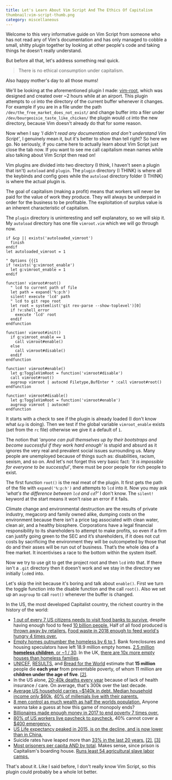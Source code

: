 ```yaml
---
title: Let's Learn About Vim Script And The Ethics Of Capitalism
thumbnail:vim-script-thumb.png
category: miscellaneous
---
```


Welcome to this very informative guide on Vim Script from someone who has not
read any of Vim's documentation and has only managed to cobble a small, shitty
plugin together by looking at other people's code and taking things he doesn't
really understand.

But before all that, let's address something real quick.

> There is no ethical consumption under capitalism.

Also happy mother's day to all those mums!

We'll be looking at the aforementioned plugin I made:
[vim-root](https://github.com/beanpuppy/vimroot), which was designed and
created over ~2 hours while at an airport. This plugin attempts to `cd` into
the directory of the current buffer whenever it changes. For example if you
are in a file under the path `/dev/the_free_market_does_not_exist/` and change
buffer into a filer under `/dev/bourgeoisie_taste_like_chicken/` the plugin
would `cd` into the new directory, because Vim doesn't already do that for
some reason.

Now when I say *'I didn't read any documentation and don't understand Vim
Script'*, I genuinely mean it, but it's better to show than tell right? So
here we go. No seriously, if you came here to actually learn about Vim
Script just close the tab now. If you want to see me call capitalism mean
names while also talking about Vim Script then read on!

Vim plugins are divided into two directory (I think, I haven't seen a plugin
that isn't) `autoload` and `plugin`. The `plugin` directory (I THINK) is where all the
keybinds and config goes while the `autoload` directory folder (I THINK) is where the
actual plugin is.

The goal of capitalism (making a profit) means that workers will never
be paid for the value of work they produce. They will always be underpaid
in order for the business to be profitable. The exploitation of surplus value
is an inherent characteristic of capitalism.

The `plugin` directory is uninteresting and self explanatory, so we will skip
it. My `autoload` directory has one file `vimroot.vim` which we will go
through now.

```
if &cp || exists('autoloaded_vimroot')
  finish
endif
let autoloaded_vimroot = 1

" Options {{{1
if !exists('g:vimroot_enable')
  let g:vimroot_enable = 1
endif

function! vimroot#root()
  " lcd to current path of file
  let path = expand('%:p:h')
  silent! execute 'lcd' path
  " lcd to git repo root
  let root = systemlist('git rev-parse --show-toplevel')[0]
  if !v:shell_error
    execute 'lcd' root
  endif
endfunction

function! vimroot#init()
  if g:vimroot_enable == 1
    call vimroot#enable()
  else
    call vimroot#disable()
  endif
endfunction

function! vimroot#enable()
  let g:ToggleVimRoot = function('vimroot#disable')
  call vimroot#root()
  augroup vimroot | autocmd Filetype,BufEnter * :call vimroot#root()
endfunction

function! vimroot#disable()
  let g:ToggleVimRoot = function('vimroot#enable')
  augroup vimroot | autocmd!
endfunction
```

It starts with a check to see if the plugin is already loaded (I don't know
what `&cp` is doing). Then we test if the global variable `vimroot_enable`
exists (set from the `rc` file) otherwise we give it a default of `1`.

The notion that *'anyone can pull themselves up by their bootstraps and become
successful if they work hard enough'* is stupid and absurd as it ignores the very
real and prevalent social issues surrounding us. Many people are unemployed because
of things such as: disabilities, racism, sexism, and so on. And let's not forget
this very basic fact: *'it is impossible for everyone to be successful'*,
there must be poor people for rich people to exist.

The first function `root()` is the real meat of the plugin. It first gets the
path of the file with `expand('%:p:h')` and attempts to `lcd` into it. Now you
may ask *'what's the difference between `lcd` and `cd`?'* I don't know. The
`silent!` keyword at the start means it won't raise an error if it fails.

Climate change and environmental destruction are the results of private
industry, megacorp and family owned alike, dumping costs on the environment
because there isn’t a price tag associated with clean water, clean air, and a
healthy biosphere. Corporations have a legal financial responsibility to its
shareholders to attempt to make profits, so even if a firm can justify going
green to the SEC and it’s shareholders, if it does not cut costs by
sacrificing the environment they will be outcompeted by those that do and
their asses will be run out of business. That’s the whole idea of a free
market. It incentivises a race to the bottom within the system itself.

Now we try to use git to get the project root and then `lcd` into that. If
there isn't a `.git` directory then it doesn't work and we stay in the
directory we initially `lcd`ed into.

Let's skip the init because it's boring and talk about `enable()`. First we
turn the toggle function into the disable function and the call `root()`. Also
we set up an `augroup` to call `root()` whenever the buffer is changed.

In the US, the most developed Capitalist country, the richest country in the history of the world:

- [1 out of every 7 US citizens needs to visit food banks to
survive](https://www.usatoday.com/story/news/nation/2014/08/17/hunger-study-food/14195585/),
despite having enough food to feed [10 billion
people.](https://www.oxfam.ca/there-enough-food-feed-world) Half of all food
produced is [thrown away by
retailers.](https://www.theguardian.com/environment/2016/jul/13/us-food-waste-ugly-fruit-vegetables-perfect)
[Food waste in 2018 enough to feed world's hungry 4 times
over.](https://reliefweb.int/report/world/food-waste-enough-feed-world-s-hungry-four-times-over)
- [Empty homes outnumber the homeless by 6 to
1](http://www.huffingtonpost.com/richard-skip-bronson/post_733_b_692546.html).
Bank foreclosures and housing speculators have left 18.9 million empty homes.
[2.5 million **homeless children**, or ~1 /
30](https://www.newsweek.com/child-homelessness-us-reaches-historic-high-report-says-285052).
In the UK, [there are 10x more empty houses than homeless
families](http://www.mirror.co.uk/news/ampp3d/housing-crisis-10-empty-homes-5008151).
- [UNICEF](http://www.unicef.org/sowc06/pdfs/sowc06_chap1.pdf),
[RESULTS](https://web.archive.org/web/20080527011602/http://www.results.org/website/article.asp?id=241),
and [Bread for the World](http://www.bread.org/hunger/global/facts.html)
estimate that **15 million** people die **each year** from preventable
poverty, of whom 11 million are **children under the age of five**.
[[2]](http://www.washingtonsblog.com/2015/08/crimes-against-humanity-01-poverty-murder-over-400-million-people-since-1995-more-than-all-wars-in-recorded-history.html).
- In the US alone, [20-40k deaths every
year](http://obamacarefacts.com/facts-on-deaths-due-to-lack-of-health-insurance-in-us/)
because of lack of health insurance / care. On average, that's 300k over the last decade.
- [Average US household carries ~$140k in debt. Median household income only
\$60k](https://www.usatoday.com/story/money/personalfinance/2017/11/18/a-foolish-take-heres-how-much-debt-the-average-us-household-owes/107651700/),
[40% of millenials live with their
parents.](http://theeconomiccollapseblog.com/archives/goodbye-american-dream-the-average-u-s-household-is-137063-in-debt-and-38-4-of-millennials-live-with-their-parentsi)
- [8 men control as much wealth as half the worlds
population.](https://www.inc.com/melanie-curtin/meet-the-8-men-who-control-half-the-worlds-wealth.html)
Anyone wanna take a guess at how this game of monopoly ends?
- [Billionaires made enough money in 2017 to end poverty 7 times
over.](https://www.newsweek.com/billionaires-money-end-poverty-report-786675)
- [80% of US workers live paycheck to
paycheck](https://www.theguardian.com/commentisfree/2018/jul/29/us-economy-workers-paycheck-robert-reich),
40% cannot cover a [$400
emergency.](http://theeconomiccollapseblog.com/archives/federal-reserve-more-than-4-out-of-10-americans-do-not-even-have-enough-money-to-cover-an-unexpected-400-expenae)
- [US Life expectancy peaked in 2015, is on the decline, and is now lower than
in
China.](https://www.businessinsider.com/china-boasts-that-its-healthy-life-expectancy-beats-the-us-is-correct-2018-5)
- Suicide rates have leaped more than [33% in the last 20
years.](https://politsturm.com/american-suicide-rate-up-33/)
[[2]](https://www.cnn.com/2018/06/07/health/suicide-report-cdc/index.html),
[[3]](https://www.washingtonpost.com/news/to-your-health/wp/2018/06/07/u-s-suicide-rates-rise-sharply-across-the-country-new-report-shows/?utm_term=.18c1060e6b2f)
- [Most prisoners per capita AND by
total](https://www.statista.com/statistics/262962/countries-with-the-most-prisoners-per-100-000-inhabitants/).
Makes sense, since prison is Capitalism's boarding house. [Runs least 54
agricultural slave labor
camps.](https://en.wikipedia.org/wiki/Prison_farm#In_the_United_States_.28partial_list.29)

That's about it. Like I said before, I don't really know Vim Script, so this
plugin could probably be a whole lot better.
